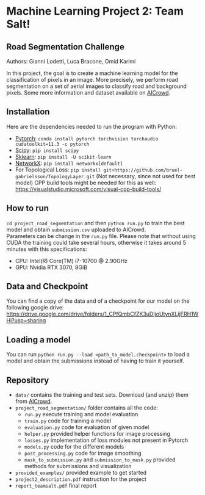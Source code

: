 # Machine Learning Project 2: Team Salt!
## Road Segmentation Challenge

Authors: Gianni Lodetti, Luca Bracone, Omid Karimi

In this project, the goal is to create a machine learning model for the classification of pixels in an image. More precisely, we perform road segmentation on a set of aerial images to classify road and background pixels. Some more information and dataset available on [AICrowd](https://www.aicrowd.com/challenges/epfl-ml-road-segmentation).

## Installation
Here are the dependencies needed to run the program with Python:

- [Pytorch](https://pytorch.org/): ```conda install pytorch torchvision torchaudio cudatoolkit=11.3 -c pytorch```
- [Scipy](https://scipy.org/install/): ```pip install scipy```
- [Sklearn](https://scikit-learn.org/stable/install.html): ```pip install -U scikit-learn```
- [NetworkX](https://networkx.org/documentation/stable/install.html): ```pip install networkx[default]``` 
- For Topological Loss: ```pip install git+https://github.com/bruel-gabrielsson/TopologyLayer.git``` 
    (Not necessary, since not used for best model) CPP build tools might be needed for this as well: https://visualstudio.microsoft.com/visual-cpp-build-tools/

## How to run
`cd project_road_segmentation` and then ```python run.py``` to train the best model and obtain ```submission.csv``` uploaded to AICrowd. </br >
Parameters can be change in the ```run.py``` file.
Please note that without using CUDA the training could take several hours, otherwise it takes around 5 minutes with this specifications: </br >
- CPU: Intel(R) Core(TM) i7-10700 @ 2.90GHz
- GPU: Nvidia RTX 3070, 8GiB

## Data and Checkpoint
You can find a copy of the data and of a checkpoint for our model on the following google drive:
https://drive.google.com/drive/folders/1_CPfQmbCfZK3uDIjoUtynXLijFRH1WHi?usp=sharing

## Loading a model
You can run `python run.py --load <path_to_model.checkpoint>` to load a model and obtain the submissions instead of having to train it yourself.

## Repository
- ```data/``` contains the training and test sets. Download (and unzip) them from [AICrowd](https://www.aicrowd.com/challenges/epfl-ml-road-segmentation/dataset_files).
- ```project_road_segmentation/``` folder contains all the code:
  - ```run.py``` execute training and model evaluation
  - ```train.py``` code for training a model
  - ```evaluation.py``` code for evaluation of given model
  - ```helper.py``` provided helper functions for image processing
  - ```losses.py``` implementation of loss modules not present in Pytorch
  - ```models.py``` code for the different models
  - ```post_processing.py``` code for image smoothing
  - ```mask_to_submission.py``` and ```submission_to_mask.py``` provided methods for submissions and visualization
- ```provided_examples/``` provided example to get started
- ```project2_description.pdf``` instruction for the project
- ```report_teamsalt.pdf``` final report 
